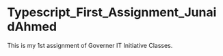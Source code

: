 # Typescript_First_Assignment_JunaidAhmed
This is my 1st assignment of Governer IT Initiative Classes.
